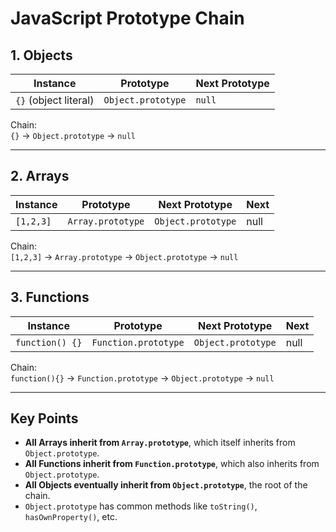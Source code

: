 # JavaScript Prototype Chain

## 1. Objects
| Instance              | Prototype                | Next Prototype       |
|-----------------------|--------------------------|----------------------|
| `{}` (object literal) | `Object.prototype`       | `null`               |

 Chain:  
`{}` → `Object.prototype` → `null`

---

## 2. Arrays
| Instance      | Prototype          | Next Prototype       | Next |
|---------------|-------------------|----------------------|------|
| `[1,2,3]`     | `Array.prototype` | `Object.prototype`   | null |

 Chain:  
`[1,2,3]` → `Array.prototype` → `Object.prototype` → `null`

---

## 3. Functions
| Instance             | Prototype             | Next Prototype       | Next |
|----------------------|----------------------|----------------------|------|
| `function() {}`      | `Function.prototype` | `Object.prototype`   | null |

 Chain:  
`function(){}` → `Function.prototype` → `Object.prototype` → `null`

---

##  Key Points
- **All Arrays inherit from `Array.prototype`**, which itself inherits from `Object.prototype`.  
- **All Functions inherit from `Function.prototype`**, which also inherits from `Object.prototype`.  
- **All Objects eventually inherit from `Object.prototype`**, the root of the chain.  
- `Object.prototype` has common methods like `toString()`, `hasOwnProperty()`, etc.
